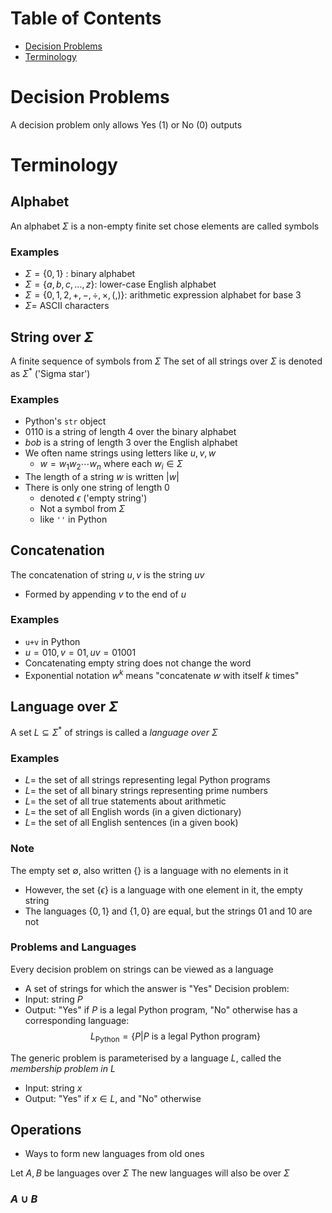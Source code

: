 # Table of Contents
- [Decision Problems](<# Decision Problems>)
- [Terminology](<#Terminology>)


# Decision Problems
A decision problem only allows Yes (1) or No (0) outputs

# Terminology
## Alphabet
An alphabet $\Sigma$ is a non-empty finite set chose elements are called symbols
### Examples
- $\Sigma = \lbrace0,1\rbrace$ : binary alphabet
- $\Sigma = \lbrace a,b,c,\dots,z\rbrace$: lower-case English alphabet
- $\Sigma=\lbrace 0,1,2,+,-,\div,\times,(,)\rbrace$: arithmetic expression alphabet for base 3
- $\Sigma=$ ASCII characters
## String over $\Sigma$
A finite sequence of symbols from $\Sigma$
The set of all strings over $\Sigma$ is denoted as $\Sigma^*$ ('Sigma star')
### Examples
- Python's `str` object
- $0110$ is a string of length 4 over the binary alphabet
- $bob$ is a string of length 3 over the English alphabet
- We often name strings using letters like $u,v,w$ 
	- $w=w_1w_2\cdots w_n$ where each $w_i\in\Sigma$
- The length of a string $w$ is written $|w|$
- There is only one string of length 0
	- denoted $\epsilon$ ('empty string')
	- Not a symbol from $\Sigma$
	- like `''` in Python
## Concatenation
The concatenation of string $u,v$ is the string $uv$
- Formed by appending $v$ to the end of $u$
### Examples
- `u+v` in Python
- $u=010,v=01,uv=01001$
- Concatenating empty string does not change the word
- Exponential notation $w^k$ means "concatenate $w$ with itself $k$ times"
## Language over $\Sigma$
A set $L\subseteq \Sigma^*$ of strings is called a *language over $\Sigma$*
### Examples
- $L=$ the set of all strings representing legal Python programs
- $L=$ the set of all binary strings representing prime numbers
- $L=$ the set of all true statements about arithmetic
- $L=$ the set of all English words (in a given dictionary)
- $L=$ the set of all English sentences (in a given book)
### Note
The empty set $\emptyset$, also written {} is a language with no elements in it
- However, the set $\lbrace\epsilon\rbrace$ is a language with one element in it, the empty string
- The languages $\lbrace0,1\rbrace$ and $\lbrace1,0\rbrace$ are equal, but the strings $01$ and $10$ are not
### Problems and Languages
Every decision problem on strings can be viewed as a language
- A set of strings for which the answer is "Yes"
Decision problem:
- Input: string $P$
- Output: "Yes" if $P$ is a legal Python program, "No"
 otherwise
has a corresponding language:
$$L_{\text{Python}}=\lbrace P|P\text{ is a legal Python program}\rbrace$$

The generic problem is parameterised by a language $L$, called the *membership problem in* $L$
- Input: string $x$
- Output: "Yes" if $x\in L$, and "No" otherwise

## Operations
- Ways to form new languages from old ones

Let $A,B$ be languages over $\Sigma$
The new languages will also be over $\Sigma$

### $A\cup B$
